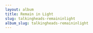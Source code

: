 ```yaml
---
layout: album
title: Remain in Light
slug: talkingheads-remaininlight
album_slug: talkingheads-remaininlight
---
```

